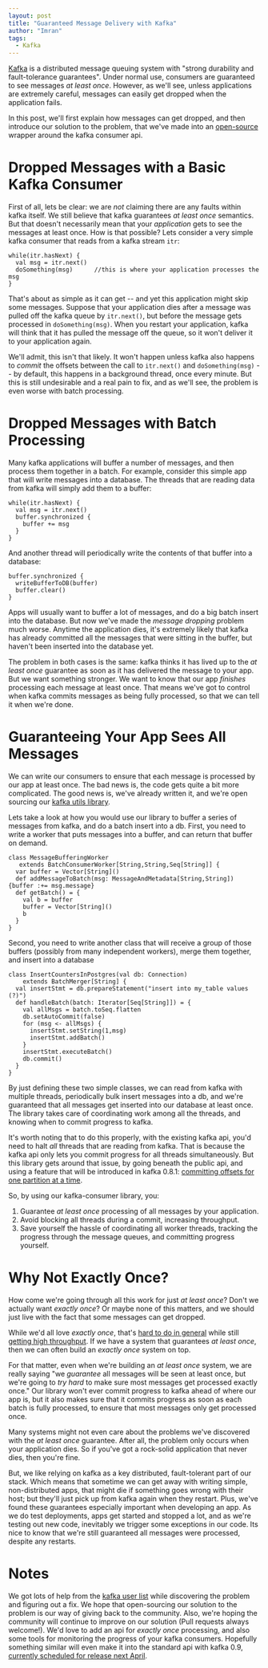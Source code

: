 ```yaml
---
layout: post
title: "Guaranteed Message Delivery with Kafka"
author: "Imran"
tags:
  - Kafka
---
```


[Kafka](https://kafka.apache.org/) is a distributed message queuing system with "strong durability and fault-tolerance guarantees".  Under normal use,
consumers are guaranteed to see messages _at least once_.  However, as we'll see, unless applications are extremely careful, messages can easily get dropped
when the application fails.

<!--more-->

In this post, we'll first explain how messages can get dropped, and then introduce our solution to the problem, that we've made into an [open-source](https://github.com/quantifind/kafka-utils) wrapper around
the kafka consumer api.

# Dropped Messages with a Basic Kafka Consumer

First of all, lets be clear: we are *not* claiming there are any faults within kafka itself.  We still believe that kafka guarantees _at least once_ semantics.
But that doesn't necessarily mean that your *application* gets to see the messages at least once.  How is that possible?  Lets consider a very simple kafka consumer
that reads from a kafka stream `itr`:

    while(itr.hasNext) {
      val msg = itr.next()
      doSomething(msg)      //this is where your application processes the msg
    }

That's about as simple as it can get -- and yet this application might skip some messages.  Suppose that your application dies after a message was pulled off
the kafka queue by `itr.next()`, but before the message gets processed in `doSomething(msg)`.  When you restart your application, kafka will think that it has
pulled the message off the queue, so it won't deliver it to your application again.

We'll admit, this isn't that likely.  It won't happen unless kafka also happens to *commit* the offsets between the call to `itr.next()` and `doSomething(msg)` --
by default, this happens in a background thread, once every minute.  But this is still undesirable and a real pain to fix, and as we'll see, the problem is even worse with batch
processing.

# Dropped Messages with Batch Processing

Many kafka applications will buffer a number of messages, and then process them together in a batch.  For example, consider this simple app that will write messages
into a database.  The threads that are reading data from kafka will simply add them to a buffer:

    while(itr.hasNext) {
      val msg = itr.next()
      buffer.synchronized {
        buffer += msg
      }
    }

And another thread will periodically write the contents of that buffer into a database:

    buffer.synchronized {
      writeBufferToDB(buffer)
      buffer.clear()
    }

Apps will usually want to buffer a lot of messages, and do a big batch insert into the database.  But now we've made the *message dropping* problem much worse.  Anytime the application
dies, it's extremely likely that kafka has already committed all the messages that were sitting in the buffer, but haven't been inserted into the database yet.

The problem in both cases is the same: kafka thinks it has lived up to the _at least once_ guarantee as soon as it has delivered the message to your app.  But we want something
stronger.  We want to know that our app *finishes* processing each message at least once.  That means we've got to control when kafka commits messages as being fully
processed, so that we can tell it when we're done.

# Guaranteeing Your App Sees All Messages

We can write our consumers to ensure that each message is processed by our app at least once.  The bad news is, the code gets quite a bit more complicated.  The good news is,
we've already written it, and we're open sourcing our [kafka utils library](https://github.com/quantifind/kafka-utils).

Lets take a look at how you would use our library to buffer a series of messages from kafka, and do a batch insert into a db.  First, you need to write a worker that
puts messages into a buffer, and can return that buffer on demand.

    class MessageBufferingWorker
       extends BatchConsumerWorker[String,String,Seq[String]] {
      var buffer = Vector[String]()
      def addMessageToBatch(msg: MessageAndMetadata[String,String]) {buffer :+= msg.message}
      def getBatch() = {
        val b = buffer
        buffer = Vector[String]()
        b
      }
    }

Second, you need to write another class that will receive a group of those buffers (possibly from many independent workers), merge them together, and insert into a database

    class InsertCountersInPostgres(val db: Connection) 
        extends BatchMerger[String] {
      val insertStmt = db.prepareStatement("insert into my_table values (?)")
      def handleBatch(batch: Iterator[Seq[String]]) = {
        val allMsgs = batch.toSeq.flatten
        db.setAutoCommit(false)
        for (msg <- allMsgs) {
          insertStmt.setString(1,msg)
          insertStmt.addBatch()
        }
        insertStmt.executeBatch()
        db.commit()
      }
    }

By just defining these two simple classes, we can read from kafka with multiple threads, periodically bulk insert messages into a db, and we're guaranteed that
all messages get inserted into our database at least once.  The library takes care of coordinating work among all the threads, and knowing when to commit progress
to kafka.

It's worth noting that to do this properly, with the existing kafka api, you'd need to halt *all* threads that are reading from kafka.  That is because the kafka
api only lets you commit progress for all threads simultaneously.  But this library gets around that issue, by going beneath the public api, and using a feature
that will be introduced in kafka 0.8.1: [committing offsets for one partition at a time](https://issues.apache.org/jira/browse/KAFKA-1144).

So, by using our kafka-consumer library, you:

1. Guarantee _at least once_ processing of all messages by your application.
2. Avoid blocking all threads during a commit, increasing throughput. 
3. Save yourself the hassle of coordinating all worker threads, tracking the progress through the message queues, and committing progress yourself.

# Why Not Exactly Once?

How come we're going through all this work for just _at least once_?  Don't we actually want _exactly once_?  Or maybe none of this matters, and we should just live
with the fact that some messages can get dropped.

While we'd all love _exactly once_, that's [hard to do in general](https://kafka.apache.org/documentation.html#semantics) while still [getting high throughput](http://java.dzone.com/articles/akeaways-kafka-talk-airbnb).  If we have a system that guarantees _at least once_, then we can often build an _exactly once_ system on top.  

For that matter, even when we're building an _at least once_ system, we are really saying "we *guarantee* all messages will be seen at least once, but we're going to
_try hard_ to make sure most messages get processed exactly once."  Our library won't ever commit progress to kafka ahead of where our app is, but it
also makes sure that it commits progress as soon as each batch is fully processed, to ensure that most messages only get processed once.

Many systems might not even care about the problems we've discovered with the _at least once_ guarantee.  After all, the problem only occurs when your application
dies.  So if you've got a rock-solid application that never dies, then you're fine.

But, we like relying on kafka as a key distributed, fault-tolerant part of our stack.  Which means that sometime we can get away with writing simple, non-distributed apps,
that might die if something goes wrong with their host; but they'll just pick up from kafka again when they restart.  Plus,
we've found these guarantees especially important when developing an app.  As we do test deployments, apps get started and stopped a lot, and as we're testing out
new code, inevitably we trigger some exceptions in our code.  Its nice to know that we're still guaranteed all messages
were processed, despite any restarts.

# Notes

We got lots of help from the [kafka user list](http://mail-archives.apache.org/mod_mbox/kafka-users/) while discovering the problem and figuring out a fix. 
We hope that open-sourcing our solution to the problem is our way
of giving back to the community.  Also, we're hoping the community will continue to improve on our solution   (Pull requests always welcome!).  We'd love to add an
api for _exactly once_ processing, and also some tools for monitoring the progress of your kafka consumers.  Hopefully something
similar will even make it into the standard api with kafka 0.9, [currently scheduled for release next April](https://cwiki.apache.org/confluence/display/KAFKA/Future+release+plan).
